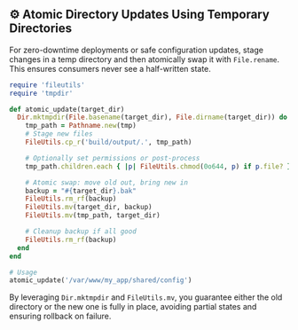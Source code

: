 ## ⚙️ Atomic Directory Updates Using Temporary Directories

For zero-downtime deployments or safe configuration updates, stage changes in a temp directory and then atomically swap it with `File.rename`. This ensures consumers never see a half-written state.

```ruby
require 'fileutils'
require 'tmpdir'

def atomic_update(target_dir)
  Dir.mktmpdir(File.basename(target_dir), File.dirname(target_dir)) do |tmp|  
    tmp_path = Pathname.new(tmp)
    # Stage new files
    FileUtils.cp_r('build/output/.', tmp_path)

    # Optionally set permissions or post-process
    tmp_path.children.each { |p| FileUtils.chmod(0o644, p) if p.file? }

    # Atomic swap: move old out, bring new in
    backup = "#{target_dir}.bak"
    FileUtils.rm_rf(backup)
    FileUtils.mv(target_dir, backup)
    FileUtils.mv(tmp_path, target_dir)

    # Cleanup backup if all good
    FileUtils.rm_rf(backup)
  end
end

# Usage
atomic_update('/var/www/my_app/shared/config')
```  
By leveraging `Dir.mktmpdir` and `FileUtils.mv`, you guarantee either the old directory or the new one is fully in place, avoiding partial states and ensuring rollback on failure.